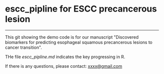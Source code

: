 # escc_pipline for ESCC precancerous lesion
-------

This git showing the demo code is for our manuscript "Discovered biomarkers for predicting esophageal squamous precancerous lesions to cancer transition".  

THe file *escc_pipline.md* indicates the key progressing in R.  

If there is any questions, please contact: xxxx@gmail.com
